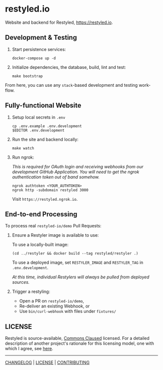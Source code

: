 # restyled.io

Website and backend for Restyled, https://restyled.io.

## Development & Testing

1. Start persistence services:

   ```console
   docker-compose up -d
   ```

1. Initialize dependencies, the database, build, lint and test:

   ```console
   make bootstrap
   ```

From here, you can use any `stack`-based development and testing work-flow.

## Fully-functional Website

1. Setup local secrets in `.env`

   ```console
   cp .env.example .env.development
   $EDITOR .env.development
   ```

1. Run the site and backend locally:

   ```console
   make watch
   ```

1. Run ngrok:

   _This is required for OAuth login and receiving webhooks from our development
   GitHub Application. You will need to get the ngrok authentication token out
   of band somehow._

   ```console
   ngrok authtoken <YOUR_AUTHTOKEN>
   ngrok http -subdomain restyled 3000
   ```

   Visit `https://restyled.ngrok.io`.

## End-to-end Processing

To process real `restyled-io/demo` Pull Requests:

1. Ensure a Restyler image is available to use:

   To use a locally-built image:

   ```console
   (cd ../restyler && docker build --tag restyled/restyler .)
   ```

   To use a deployed image, set `RESTYLER_IMAGE` and `RESTYLER_TAG` in
   `.env.development`.

   _At this time, individual Restylers will always be pulled from deployed
   sources._

1. Trigger a restyling:

   - Open a PR on `restyled-io/demo`,
   - Re-deliver an existing Webhook, or
   - Use `bin/curl-webhook` with files under `fixtures/`

## LICENSE

Restyled is source-available, [Commons Claused][cc] licensed. For a detailed
description of another project's rationale for this licensing model, one with
which I agree, see [here][level].

[cc]: https://commonsclause.com/
[level]: https://leveljournal.com/source-available-licensing

---

[CHANGELOG](./CHANGELOG.md) | [LICENSE](./LICENSE) | [CONTRIBUTING][]

[contributing]: https://github.com/restyled-io/restyled.io/wiki/Contributing-to-Restyled
